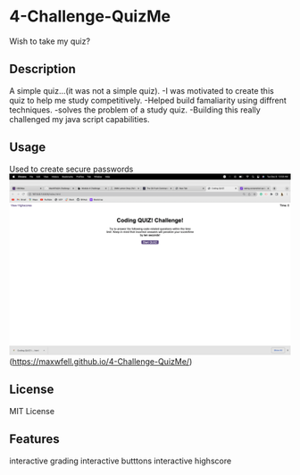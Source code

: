 # 4-Challenge-QuizMe
Wish to take my quiz?


## Description 
A simple quiz...(it was not a simple quiz).
-I was motivated to create this quiz to help me study competitively.
-Helped build famaliarity using diffrent techniques.
-solves the problem of a study quiz.
-Building this really challenged my java script capabilities.

## Usage

Used to create secure passwords
![alt text](./assets/Screen%20Shot%202022-12-06%20at%2012.50.01%20AM.png)
(https://maxwfell.github.io/4-Challenge-QuizMe/)

## License

MIT License

## Features

interactive grading
interactive butttons
interactive highscore